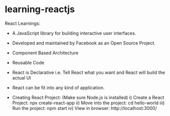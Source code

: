 # learning-reactjs
React Learnings:

- A JavaScript library for building interactive user interfaces.
- Developed and maintained by Facebook as an Open Source Project.
- Component Based Architecture
- Reusable Code
- React is Declarative i.e. Tell React what you want and React will build the actual UI
- React can be fit into any kind of application.

- Creating React Project: (Make sure Node.js is installed)
    i) Create a React Project: npx create-react-app <project-name> 
    ii) Move into the project: cd hello-world
    iii) Run the project: npm start
    iv) View in browser: http://localhost:3000/



